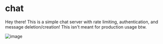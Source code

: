# chat

Hey there! This is a simple chat server with rate limiting, authentication, and message deletion/creation!
This isn't meant for production usage btw.

![image](https://user-images.githubusercontent.com/69512353/222122388-bdda8f42-b866-4bcc-bb55-e62aed91ee31.png)
